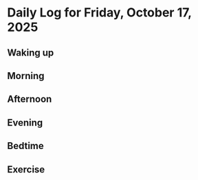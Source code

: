 # Daily Log for Friday, October 17, 2025

## Waking up

## Morning

## Afternoon

## Evening

## Bedtime

## Exercise
